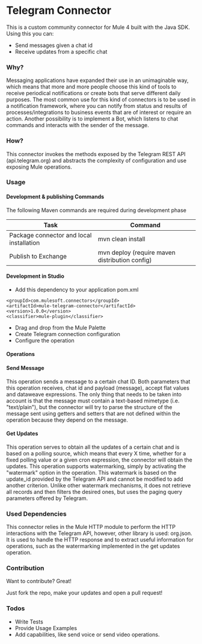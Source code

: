 # Telegram Connector
This is a custom community connector for Mule 4 built with the Java SDK. Using this you can:
  - Send messages given a chat id
  - Receive updates from a specific chat

### Why?
Messaging applications have expanded their use in an unimaginable way, which means that more and more people choose this kind of tools to receive periodical notifications or create bots that serve different daily purposes.
The most common use for this kind of connectors is to be used in a notification framework, where you can notify from status and results of processes/integrations to business events that are of interest or require an action. Another possibility is to implement a Bot, which listens to chat commands and interacts with the sender of the message.

### How?
This connector invokes the methods exposed by the Telegram REST API (api.telegram.org) and abstracts the complexity of configuration and use exposing Mule operations.

### Usage
#### Development & publishing Commands 
The following Maven commands are required during development phase

| Task | Command |
| ------ | ------ |
| Package connector and local installation | mvn clean install |
| Publish to Exchange | mvn deploy (require maven distribution config)|

#### Development in Studio 
- Add this dependency to your application pom.xml
```
<groupId>com.mulesoft.connectors</groupId>
<artifactId>mule-telegram-connector</artifactId>
<version>1.0.0</version>
<classifier>mule-plugin</classifier>
```
- Drag and drop from the Mule Palette
- Create Telegram connection configuration
- Configure the operation

#### Operations

#### Send Message
This operation sends a message to a certain chat ID. Both parameters that this operation receives, chat id and payload (message), accept flat values and dataweave expressions. The only thing that needs to be taken into account is that the message must contain a text-based mimetype (i.e. "text/plain"), but the connector will try to parse the structure of the message sent using getters and setters that are not defined within the operation because they depend on the message.


#### Get Updates
This operation serves to obtain all the updates of a certain chat and is based on a polling source, which means that every X time, whether for a fixed polling value or a given cron expression, the connector will obtain the updates. This operation supports watermarking, simply by activating the "watermark" option in the operation. This watermark is based on the update_id provided by the Telegram API and cannot be modified to add another criterion. Unlike other watermark mechanisms, it does not retrieve all records and then filters the desired ones, but uses the paging query parameters offered by Telegram.



### Used Dependencies
This connector relies in the Mule HTTP module to perform the HTTP interactions with the Telegram API, however, other library is used: org.json. It is used to handle the HTTP response and to extract useful information for operations, such as the watermarking implemented in the get updates operation.

### Contribution

Want to contribute? Great!

Just fork the repo, make your updates and open a pull request!

### Todos

 - Write Tests
 - Provide Usage Examples
 - Add capabilities, like send voice or send video operations.
